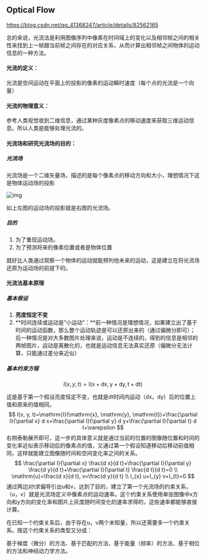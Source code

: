 ## Optical Flow

https://blog.csdn.net/qq_41368247/article/details/82562165

总的来说，光流法是利用图像序列中像素在时间域上的变化以及相邻帧之间的相关性来找到上一帧跟当前帧之间存在的对应关系，从而计算出相邻帧之间物体的运动信息的一种方法。

#### 光流的定义：

光流是空间运动在平面上的投影的像素的运动瞬时速度（每个点的光流是一个向量）

#### 光流的物理意义：

参考人类视觉收到二维信息，通过某种灰度像素点的移动速度来获取三维运动信息。所以人类是能够处理光流的。

#### 光流场和研究光流场的目的：

##### 光流场

光流场是一个二维矢量场，描述的是每个像素点的移动方向和大小，理想情况下这是物体运动场的投影

![img](https://img-blog.csdn.net/20180909205649406?watermark/2/text/aHR0cHM6Ly9ibG9nLmNzZG4ubmV0L3FxXzQxMzY4MjQ3/font/5a6L5L2T/fontsize/400/fill/I0JBQkFCMA==/dissolve/70)

如上左图的运动场的投影就是右图的光流场。

##### 目的

1. 为了重现运动场。
2. 为了预测将来的像素位置或者是物体位置

就好比人类通过观察一个物体的运动就能预判他未来的运动，这是建立在将光流场还原为运动场的前提下的。



#### 光流法基本原理

##### 基本假设

1. **亮度恒定不变**
2. **时间连续或运动是“小运动”：**前一种情况是理想情况，如果建立出了基于时间的运动函数，那么整个运动轨迹是可以还原出来的（通过偏微分即可）；后一种情况是对大多数图片处理来说，运动是不连续的，得到的信息是相邻的两帧图片，运动是离散化的，也就是运动信息无法真实还原（偏微分无法计算，只能通过差分来近似）

##### 基本约束方程

$$
I(x, y, t)=\mathrm{I}(\mathrm{x}+\mathrm{dx}, \mathrm{y}+\mathrm{dy}, \mathrm{t}+\mathrm{dt})
$$

这是基于第一个假设亮度恒定不变，也就是dt时间内运动（dx，dy）后的位置上值和原来的值相同。
$$
I(x, y, t)=\mathrm{I}(\mathrm{x}, \mathrm{y}, \mathrm{t})+\frac{\partial I}{\partial x} d x+\frac{\partial I}{\partial y} d y+\frac{\partial I}{\partial t} d t+\varepsilon
$$
右侧泰勒展开即可，这一步的具体意义就是通过当前的位置的图像随位置和时间的变化率近似表示移动后的像素点的值，又通过第一个假设知道移动后移动前值相同，这样就能建立图像随时间和空间变化率之间的关系。
$$
\frac{\partial I}{\partial x} \frac{d x}{d t}+\frac{\partial I}{\partial y} \frac{d y}{d t}+\frac{\partial I}{\partial t} \frac{d t}{d t}=0
\\
\mathrm{u}=\frac{d x}{d t}, v=\frac{d y}{d t}
\\
I_{x} u+I_{y} v+I_{t}=0
$$
通过两边对t求偏导引出u和v，达到了目的，建立了第一个光流场的约束关系，（u，v）就是光流场定义中像素点的运动速率。这个约束关系使用单张图像中x方向和y方向的变化率和图片上灰度随时间变化的速率求得的，这些速率都能够直接计算。

在已知一个约束关系后，由于存在u，v两个未知量，所以还需要多一个约束关系。按这个约束关系的类型又分成：

基于梯度（微分）的方法、基于匹配的方法、基于能量（频率）的方法、基于相位的方法和神经动力学方法。


